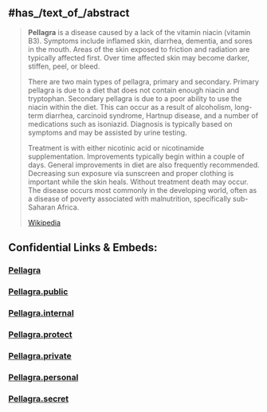
## #has_/text_of_/abstract 

> **Pellagra**  is a disease caused by a lack of the vitamin niacin (vitamin B3). Symptoms include inflamed skin, diarrhea, dementia, and sores in the mouth. Areas of the skin exposed to friction and radiation are typically affected first. Over time affected skin may become darker, stiffen, peel, or bleed.
>
> There are two main types of pellagra, primary and secondary. Primary pellagra is due to a diet that does not contain enough niacin and tryptophan. Secondary pellagra is due to a poor ability to use the niacin within the diet. This can occur as a result of alcoholism, long-term diarrhea, carcinoid syndrome, Hartnup disease, and a number of medications such as isoniazid. Diagnosis is typically based on symptoms and may be assisted by urine testing.
>
> Treatment is with either nicotinic acid or nicotinamide supplementation. Improvements typically begin within a couple of days. General improvements in diet are also frequently recommended. Decreasing sun exposure via sunscreen and proper clothing is important while the skin heals. Without treatment death may occur. The disease occurs most commonly in the developing world, often as a disease of poverty associated with malnutrition, specifically sub-Saharan Africa.
>
> [Wikipedia](https://en.wikipedia.org/wiki/Pellagra)





## Confidential Links & Embeds: 

### [Pellagra](/_Standards/bio/Metabolism/Nutrition/Vitamin/Pellagra.md) 

### [Pellagra.public](/_public/bio/Metabolism/Nutrition/Vitamin/Pellagra.public.md) 

### [Pellagra.internal](/_internal/bio/Metabolism/Nutrition/Vitamin/Pellagra.internal.md) 

### [Pellagra.protect](/_protect/bio/Metabolism/Nutrition/Vitamin/Pellagra.protect.md) 

### [Pellagra.private](/_private/bio/Metabolism/Nutrition/Vitamin/Pellagra.private.md) 

### [Pellagra.personal](/_personal/bio/Metabolism/Nutrition/Vitamin/Pellagra.personal.md) 

### [Pellagra.secret](/_secret/bio/Metabolism/Nutrition/Vitamin/Pellagra.secret.md)

